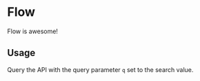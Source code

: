 # Flow

Flow is awesome!

## Usage

Query the API with the query parameter `q` set to the search value.

